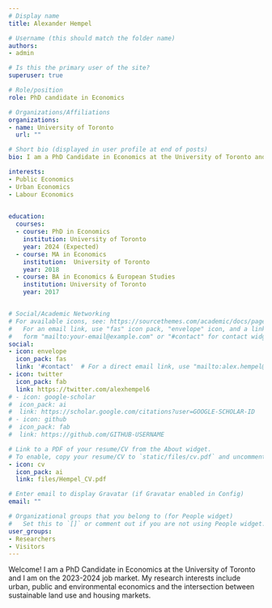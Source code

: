 ```yaml
---
# Display name
title: Alexander Hempel

# Username (this should match the folder name)
authors:
- admin

# Is this the primary user of the site?
superuser: true

# Role/position
role: PhD candidate in Economics

# Organizations/Affiliations
organizations:
- name: University of Toronto
  url: ""

# Short bio (displayed in user profile at end of posts)
bio: I am a PhD Candidate in Economics at the University of Toronto and I am on the 2023-2024 job market. My research interests include urban, public and environmental economics and the intersection between land use and housing markets.

interests:
- Public Economics
- Urban Economics
- Labour Economics
 

education:
  courses:
  - course: PhD in Economics
    institution: University of Toronto
    year: 2024 (Expected)
  - course: MA in Economics
    institution:  University of Toronto
    year: 2018  
  - course: BA in Economics & European Studies
    institution: University of Toronto
    year: 2017


# Social/Academic Networking
# For available icons, see: https://sourcethemes.com/academic/docs/page-builder/#icons
#   For an email link, use "fas" icon pack, "envelope" icon, and a link in the
#   form "mailto:your-email@example.com" or "#contact" for contact widget.
social:
- icon: envelope
  icon_pack: fas
  link: '#contact'  # For a direct email link, use "mailto:alex.hempel@mail.utoronto.ca".
- icon: twitter
  icon_pack: fab
  link: https://twitter.com/alexhempel6
# - icon: google-scholar
#  icon_pack: ai
#  link: https://scholar.google.com/citations?user=GOOGLE-SCHOLAR-ID
# - icon: github
#  icon_pack: fab
#  link: https://github.com/GITHUB-USERNAME

# Link to a PDF of your resume/CV from the About widget.
# To enable, copy your resume/CV to `static/files/cv.pdf` and uncomment the lines below.
- icon: cv
  icon_pack: ai
  link: files/Hempel_CV.pdf

# Enter email to display Gravatar (if Gravatar enabled in Config)
email: ""

# Organizational groups that you belong to (for People widget)
#   Set this to `[]` or comment out if you are not using People widget.
user_groups:
- Researchers
- Visitors
---
```


Welcome! I am a PhD Candidate in Economics at the University of Toronto and I am on the 2023-2024 job market. My research interests include urban, public and environmental economics and the intersection between sustainable land use and housing markets. 
